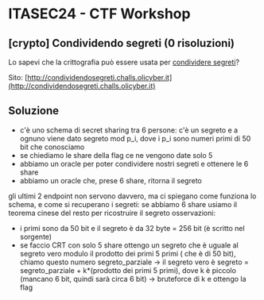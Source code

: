 # ITASEC24 - CTF Workshop

## [crypto] Condividendo segreti (0 risoluzioni)

Lo sapevi che la crittografia può essere usata per [condividere segreti](https://en.wikipedia.org/wiki/Secret_sharing)?

Sito: [http://condividendosegreti.challs.olicyber.it](http://condividendosegreti.challs.olicyber.it)

## Soluzione

- c'è uno schema di secret sharing tra 6 persone: c'è un segreto e a ognuno viene dato segreto mod p_i, dove i p_i sono
  numeri primi di 50 bit che conosciamo
- se chiediamo le share della flag ce ne vengono date solo 5
- abbiamo un oracle per poter condividere nostri segreti e ottenere le 6 share
- abbiamo un oracle che, prese 6 share, ritorna il segreto

gli ultimi 2 endpoint non servono davvero, ma ci spiegano come funziona lo schema, e come si recuperano i segreti: se
abbiamo 6 share usiamo il teorema cinese del resto per ricostruire il segreto
osservazioni:

- i primi sono da 50 bit e il segreto è da 32 byte = 256 bit (è scritto nel sorgente)
- se faccio CRT con solo 5 share ottengo un segreto che è uguale al segreto vero modulo il prodotto dei primi 5 primi (
  che è di 50 bit), chiamo questo numero segreto_parziale
  -> il segreto vero è segreto = segreto_parziale + k*(prodotto dei primi 5 primi), dove k è piccolo (mancano 6 bit,
  quindi sarà circa 6 bit)
  -> bruteforce di k e ottengo la flag
